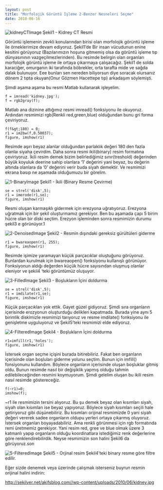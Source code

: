```yaml
---
layout: post
title: "Morfolojik Görüntü İşleme 2-Benzer Nesneleri Seçme"
date: 2010-06-16
---
```


![kidneyCTImage](https://github.com/mehmetakifakkus/mehmetakifakkus.github.io/blob/master/img/image_processing_images/morphology2/kidnetCTImage.jpg?raw=true)   Şekil1 - Kidney CT Resmi

Görüntü işlemenin zevkli konularından birisi olan morfolojik görüntü işleme ile örneklerimize devam ediyoruz. Şekil1’de Bir insan vücudunun enine kesitini görüyoruz (Bazılarımızın hoşuna gitmemiş olsa da görüntü işleme tıp dünyasınının vazgeçilmezlerinden).
Bu resimde belirgin olan organları morfolojik görüntü işleme ile ortaya çıkarmaya çalışacağız. Şekil1 de solda karaciğer, omurganın iki tarafında böbrekler, orta tarafta mide ve sağda dalak bulunuyor. Eee bunları sen nereden biliyorsun diye soracak olursanız dönem 2 tıpta okuyan(Onur Gözmen Hacettepe tıp) arkadaşım söylemişti.

Şimdi aşama aşama bu resmi Matlab kullanarak işleyelim.

```
f = imread('kidney.jpg');
f = rgb2gray(f);
```
Matlab ana dizinine attığımız resmi imread() fonksiyonu ile okuyoruz. Ardından resmimizi rgb(Renkli red,green,blue) olduğundan bunu gri forma çeviriyoruz.

```
f(f&gt;180) = 0;
r1 = im2bw(f,0.50037);
figure, imshow(r1)
```
Resimde aşırı beyaz alanlar olduğundan parlaklık değeri 180 den fazla olanlaı siyaha çevirdim. Daha sonra resmi ikili(binary) resim formatına çeviriyoruz. İkili resim demek bizim belirlediğimiz sınır(treshold) değerinden büyük koyuluk deerine sahip olanlara ‘1’ değerini yani beyaz, bu değerin altında olanlara da ‘0’ değerini verir buda siyah demektir. Ve resmimizi ekrana basıp ne aşamada olduğumuzu bir görelim.

![1-BinaryImage](https://github.com/mehmetakifakkus/mehmetakifakkus.github.io/blob/master/img/image_processing_images/morphology2/1-binary.jpg?raw=true)  Şekil1 - İkili (Binary Resme Çevirme)

```
se = strel('disk',5);
r1 = imerode(r1,se);
figure, imshow(r1)
```

Resmi oluşan karmaşıklı gidermek için erezyona uğratıyoruz. Erezyona uğratmak için bir şekil oluşturmamız gerekiyor. Ben bu aşamada çapı 5 birim hücre olan bir diski seçtim. Erezyon işleminden sonra resmimizin durumu şekil3 e görünüyor.1

![2-DenoisedImage](https://github.com/mehmetakifakkus/mehmetakifakkus.github.io/blob/master/img/image_processing_images/morphology2/2-eliminate.jpg?raw=true)  Şekil2 - Resmin dışındaki gereksiz gürültüleri giderme

```
r1 = bwareaopen(r1, 255);
figure, imshow(r1)
```

Resimde işimize yaramayan küçük parçacıklar oluştuğunu görüyoruz. Bunlardan kurulmak için bwareaopen() fonksiyonu kullanışlı görünüyor. Fonksiyonun aldığı değerden küçük hücre sayısından oluşmuş olanlar eleniyor ve şekil4 ‘teki görüntümüz oluşuyor.

 ![3-FilledImage](https://github.com/mehmetakifakkus/mehmetakifakkus.github.io/blob/master/img/image_processing_images/morphology2/3-denoise.jpg?raw=true)  Şekil3 - Boşlukların İçini doldurma

```
se = strel('disk',5);
r1 = imdilate(r1,se);
figure, imshow(r1)
```

Küçük parçacıkları yok ettik. Gayet güzel gidiyoruz. Şimdi sıra organların içerisinde erozyonun oluşturduğu delikleri kapatmada. Burada yine aynı 5 birimlik diskimizle resmimizi tarıyoruz ve resme imdilate() fonksiyonu ile genişletme uyguluyoruz ve Şekil5’teki resmimizi elde ediyoruz.

 ![4-FilteredImage](https://github.com/mehmetakifakkus/mehmetakifakkus.github.io/blob/master/img/image_processing_images/morphology2/4-fill-in.jpg?raw=true)  Şekil4 - Boşlukların İçini doldurma

```
r1=imfill(r1,'holes');
figure, imshow(r1)
```

İstersek organ seçme içişini burada bitirebiliriz. Fakat ben organların içerisinde olan boşluları giderme yolunu seçtim. Bunun için imfill() fonsiyonunu kullandım. Böylece organların içerisinde oluşan boşluklar gitmiş oldu. Bunun resimde nasıl bir değişiklik yapmış olduğu tahmin edilebileceğinden resmini koymuyorum. Şimdi gelelim oluşan bu ikili resim nasıl resimde göstereceğiz.

```
f(~r1)=0;
imshow(f);
```

~r1 ile resmimizin tersini alıyoruz. Bu şu demek beyaz olan kısımları siyah, siyah olan kısımları ise beyaz yapıyoruz. Böylece siyah kısımları seçili hale getiriyoruz gibi düşünebiliriz. Bu kısımları orijinal resmimizde 0 yani siyah değeri vererek sadee organların oldupu yerleri ortaya çıkarmış oluyoruz. İstersek organları boyayadabiliriz. Ama renkli görünmesi için rgb formatında remi üretmemiz gerekiyor. Yani resim red, gree ve blue olmak üzere 3 katmanlı yapıp organların olduğu koordinatlara istediğimiz renk değerlerine göre renklendirebilirdik. Neyse resmimizin son halini Şekil6 da görüyoruz.son

![5-FilteredImage](https://github.com/mehmetakifakkus/mehmetakifakkus.github.io/blob/master/img/image_processing_images/morphology2/5-finish-as-filtering-in-original.jpg?raw=true)   Şekil5 - Orjinal resim Şekil4'teki binary resme göre filtre edilir.


Eğer sizde denemek veya üzerinde çalışmak isterseniz buyrun resmin orijinal halini indirin:

http://sekilver.net/akifsblog.com//wp-content/uploads/2010/06/kidney.jpg
